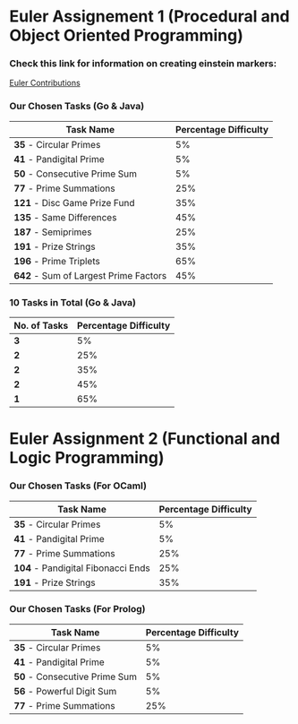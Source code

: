 # Euler Assignement 1 (Procedural and Object Oriented Programming) 

### Check this link for information on creating einstein markers:

[Euler Contributions](https://euler.computing.dcu.ie/contributing.html)

### Our Chosen Tasks (Go & Java)

|Task Name | Percentage Difficulty |
|----------|-----------------------|
| **35** - Circular Primes     | 5%                    |
| **41** - Pandigital Prime     | 5%                    |
| **50** - Consecutive Prime Sum     | 5%                    |
| **77** - Prime Summations     | 25%                    |
| **121** - Disc Game Prize Fund     | 35%                    |
| **135** - Same Differences     | 45%                    |
| **187** - Semiprimes     | 25%                    |
| **191** - Prize Strings     | 35%                    |
| **196** - Prime Triplets     | 65%                    |
| **642** - Sum of Largest Prime Factors    | 45%                    |

### 10 Tasks in Total (Go & Java)

|No. of Tasks| Percentage Difficulty |
|----------|-----------------------|
| **3**     | 5%                    |
| **2**     | 25%                    |
| **2**     | 35%                    |
| **2**     | 45%                    |
| **1**     | 65%                    |

# Euler Assignment 2 (Functional and Logic Programming)

### Our Chosen Tasks (For OCaml)

|Task Name | Percentage Difficulty |
|----------|-----------------------|
| **35** - Circular Primes     | 5%                    |
| **41** - Pandigital Prime     | 5%                    |
| **77** - Prime Summations     | 25%                    |
| **104** - Pandigital Fibonacci Ends     | 25%                    |
| **191** - Prize Strings     | 35%                    |

### Our Chosen Tasks (For Prolog)

|Task Name | Percentage Difficulty |
|----------|-----------------------|
| **35** - Circular Primes     | 5%                    |
| **41** - Pandigital Prime     | 5%                    |
| **50** - Consecutive Prime Sum  | 5%                    |
| **56** - Powerful Digit Sum | 5%                    |
| **77** - Prime Summations     | 25%                    |